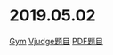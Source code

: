 # 2019.05.02
[Gym](https://codeforces.com/gym/101482)
[Vjudge题目](https://vjudge.net/problem#OJId=Gym&probNum=101482&title=&source=&category=all)
[PDF题目](https://codeforces.com/gym/101482/attachments/download/5841/20142015-northwestern-european-regional-contest-nwerc-2014-en.pdf)


